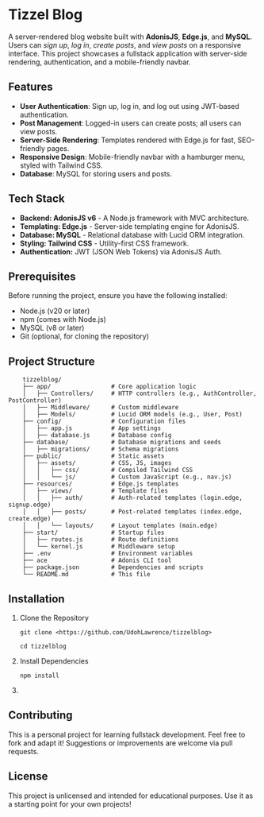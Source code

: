 # Tizzel Blog

A server-rendered blog website built with **AdonisJS**, **Edge.js**, and **MySQL**. Users can _sign up_, _log in_, _create posts_, and _view posts_ on a responsive interface. This project showcases a fullstack application with server-side rendering, authentication, and a mobile-friendly navbar.

## Features

- **User Authentication**: Sign up, log in, and log out using JWT-based authentication.
- **Post Management**: Logged-in users can create posts; all users can view posts.
- **Server-Side Rendering**: Templates rendered with Edge.js for fast, SEO-friendly pages.
- **Responsive Design**: Mobile-friendly navbar with a hamburger menu, styled with Tailwind CSS.
- **Database**: MySQL for storing users and posts.

## Tech Stack

- **Backend: AdonisJS v6** - A Node.js framework with MVC architecture.
- **Templating: Edge.js** - Server-side templating engine for AdonisJS.
- **Database: MySQL** - Relational database with Lucid ORM integration.
- **Styling: Tailwind CSS** - Utility-first CSS framework.
- **Authentication:** JWT (JSON Web Tokens) via AdonisJS Auth.

## Prerequisites

Before running the project, ensure you have the following installed:

- Node.js (v20 or later)
- npm (comes with Node.js)
- MySQL (v8 or later)
- Git (optional, for cloning the repository)

## Project Structure

        tizzelblog/
        ├── app/                 # Core application logic
        │   ├── Controllers/     # HTTP controllers (e.g., AuthController, PostController)
        │   ├── Middleware/      # Custom middleware
        │   ├── Models/          # Lucid ORM models (e.g., User, Post)
        ├── config/              # Configuration files
        │   ├── app.js           # App settings
        │   ├── database.js      # Database config
        ├── database/            # Database migrations and seeds
        │   ├── migrations/      # Schema migrations
        ├── public/              # Static assets
        │   ├── assets/          # CSS, JS, images
        │   │   ├── css/         # Compiled Tailwind CSS
        │   │   └── js/          # Custom JavaScript (e.g., nav.js)
        ├── resources/           # Edge.js templates
        │   ├── views/           # Template files
        │   │   ├── auth/        # Auth-related templates (login.edge, signup.edge)
        │   │   ├── posts/       # Post-related templates (index.edge, create.edge)
        │   │   └── layouts/     # Layout templates (main.edge)
        ├── start/               # Startup files
        │   ├── routes.js        # Route definitions
        │   └── kernel.js        # Middleware setup
        ├── .env                 # Environment variables
        ├── ace                  # Adonis CLI tool
        ├── package.json         # Dependencies and scripts
        └── README.md            # This file

## Installation

1. Clone the Repository

    `git clone <https://github.com/UdohLawrence/tizzelblog>`

    `cd tizzelblog`

2. Install Dependencies

    `npm install`

3. 

## Contributing

This is a personal project for learning fullstack development. Feel free to fork and adapt it! Suggestions or improvements are welcome via pull requests.

## License

This project is unlicensed and intended for educational purposes. Use it as a starting point for your own projects!
